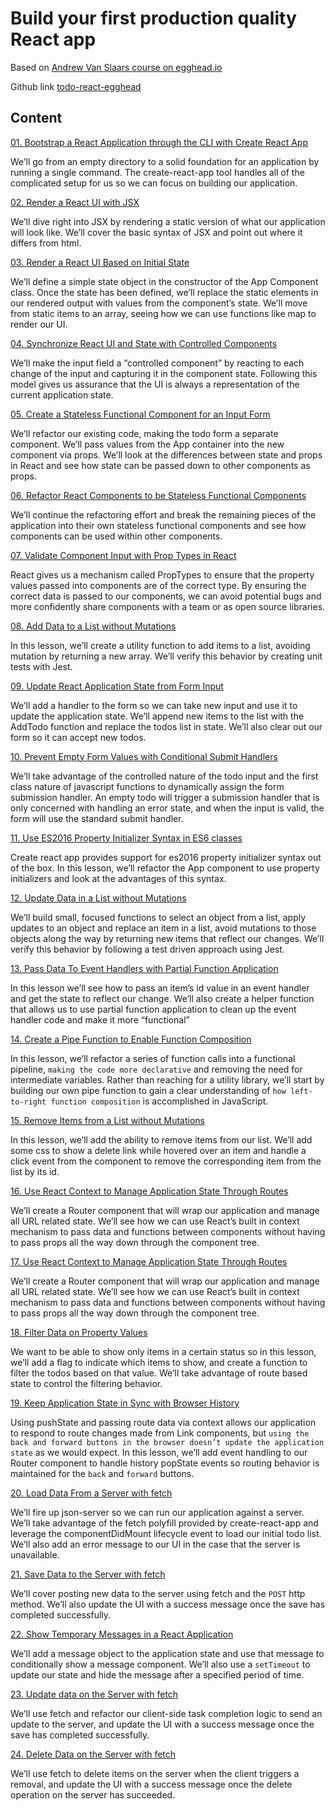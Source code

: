 # Build your first production quality React app

Based on [Andrew Van Slaars course on egghead.io](https://egghead.io/courses/build-your-first-production-quality-react-app)

Github link [todo-react-egghead](https://github.com/uuzaix/todo-react-egghead)

## Content
[01. Bootstrap a React Application through the CLI with Create React App](https://github.com/xgirma/build-your-first-production-quality-react-app/tree/ch.01)

We’ll go from an empty directory to a solid foundation for an application by running a single command. The create-react-app tool handles all of the complicated setup for us so we can focus on building our application.

[02. Render a React UI with JSX](https://github.com/xgirma/build-your-first-production-quality-react-app/tree/ch.02)

We’ll dive right into JSX by rendering a static version of what our application will look like. We’ll cover the basic syntax of JSX and point out where it differs from html.

[03. Render a React UI Based on Initial State](https://github.com/xgirma/build-your-first-production-quality-react-app/tree/ch.03)

We’ll define a simple state object in the constructor of the App Component class. Once the state has been defined, we’ll replace the static elements in our rendered output with values from the component’s state. We’ll move from static items to an array, seeing how we can use functions like map to render our UI.

[04. Synchronize React UI and State with Controlled Components](https://github.com/xgirma/build-your-first-production-quality-react-app/tree/ch.04)

We’ll make the input field a “controlled component” by reacting to each change of the input and capturing it in the component state. Following this model gives us assurance that the UI is always a representation of the current application state.

[05. Create a Stateless Functional Component for an Input Form](https://github.com/xgirma/build-your-first-production-quality-react-app/tree/ch.05)

We’ll refactor our existing code, making the todo form a separate component. We’ll pass values from the App container into the new component via props. We’ll look at the differences between state and props in React and see how state can be passed down to other components as props.

[06. Refactor React Components to be Stateless Functional Components](https://github.com/xgirma/build-your-first-production-quality-react-app/tree/ch.06)

We’ll continue the refactoring effort and break the remaining pieces of the application into their own stateless functional components and see how components can be used within other components.

[07. Validate Component Input with Prop Types in React](https://github.com/xgirma/build-your-first-production-quality-react-app/tree/ch.07)

React gives us a mechanism called PropTypes to ensure that the property values passed into components are of the correct type. By ensuring the correct data is passed to our components, we can avoid potential bugs and more confidently share components with a team or as open source libraries.

[08. Add Data to a List without Mutations](https://github.com/xgirma/build-your-first-production-quality-react-app/tree/ch.08)

In this lesson, we’ll create a utility function to add items to a list, avoiding mutation by returning a new array. We’ll verify this behavior by creating unit tests with Jest.

[09. Update React Application State from Form Input](https://github.com/xgirma/build-your-first-production-quality-react-app/tree/ch.09)

We’ll add a handler to the form so we can take new input and use it to update the application state. We’ll append new items to the list with the AddTodo function and replace the todos list in state. We’ll also clear out our form so it can accept new todos.

[10. Prevent Empty Form Values with Conditional Submit Handlers](https://github.com/xgirma/build-your-first-production-quality-react-app/tree/ch.10)

We’ll take advantage of the controlled nature of the todo input and the first class nature of javascript functions to dynamically assign the form submission handler. An empty todo will trigger a submission handler that is only concerned with handling an error state, and when the input is valid, the form will use the standard submit handler.

[11. Use ES2016 Property Initializer Syntax in ES6 classes](https://github.com/xgirma/build-your-first-production-quality-react-app/tree/ch.11)

Create react app provides support for es2016 property initializer syntax out of the box. In this lesson, we’ll refactor the App component to use property initializers and look at the advantages of this syntax.

[12. Update Data in a List without Mutations](https://github.com/xgirma/build-your-first-production-quality-react-app/tree/ch.12)

We’ll build small, focused functions to select an object from a list, apply updates to an object and replace an item in a list, avoid mutations to those objects along the way by returning new items that reflect our changes. We’ll verify this behavior by following a test driven approach using Jest.

[13. Pass Data To Event Handlers with Partial Function Application](https://github.com/xgirma/build-your-first-production-quality-react-app/tree/ch.13)

In this lesson we’ll see how to pass an item’s id value in an event handler and get the state to reflect our change. We’ll also create a helper function that allows us to use partial function application to clean up the event handler code and make it more “functional”

[14. Create a Pipe Function to Enable Function Composition](https://github.com/xgirma/build-your-first-production-quality-react-app/tree/ch.14)

In this lesson, we’ll refactor a series of function calls into a functional pipeline, `making the code more declarative` and removing the need for intermediate variables. Rather than reaching for a utility library, we’ll start by building our own pipe function to gain a clear understanding of `how left-to-right function composition` is accomplished in JavaScript.

[15. Remove Items from a List without Mutations](https://github.com/xgirma/build-your-first-production-quality-react-app/tree/ch.15)

In this lesson, we’ll add the ability to remove items from our list. We’ll add some css to show a delete link while hovered over an item and handle a click event from the component to remove the corresponding item from the list by its id.

[16. Use React Context to Manage Application State Through Routes](https://github.com/xgirma/build-your-first-production-quality-react-app/tree/ch.16)

We’ll create a Router component that will wrap our application and manage all URL related state. We’ll see how we can use React’s built in context mechanism to pass data and functions between components without having to pass props all the way down through the component tree.

[17. Use React Context to Manage Application State Through Routes](https://github.com/xgirma/build-your-first-production-quality-react-app/tree/ch.17)

We’ll create a Router component that will wrap our application and manage all URL related state. We’ll see how we can use React’s built in context mechanism to pass data and functions between components without having to pass props all the way down through the component tree.

[18. Filter Data on Property Values](https://github.com/xgirma/build-your-first-production-quality-react-app/tree/ch.18) 

We want to be able to show only items in a certain status so in this lesson, we’ll add a flag to indicate which items to show, and create a function to filter the todos based on that value. We’ll take advantage of route based state to control the filtering behavior.

[19. Keep Application State in Sync with Browser History](https://github.com/xgirma/build-your-first-production-quality-react-app/tree/ch.19)

Using pushState and passing route data via context allows our application to respond to route changes made from Link components, but `using the back and forward buttons in the browser doesn’t update the application state` as we would expect. In this lesson, we’ll add event handling to our Router component to handle history popState events so routing behavior is maintained for the `back` and `forward` buttons.

[20. Load Data From a Server with fetch](https://github.com/xgirma/build-your-first-production-quality-react-app/tree/ch.20)

We’ll fire up json-server so we can run our application against a server. We’ll take advantage of the fetch polyfill provided by create-react-app and leverage the componentDidMount lifecycle event to load our initial todo list. We’ll also add an error message to our UI in the case that the server is unavailable.

[21. Save Data to the Server with fetch](https://github.com/xgirma/build-your-first-production-quality-react-app/tree/ch.21)

We’ll cover posting new data to the server using fetch and the `POST` http method. We’ll also update the UI with a success message once the save has completed successfully.

[22. Show Temporary Messages in a React Application](https://github.com/xgirma/build-your-first-production-quality-react-app/tree/ch.22)

We’ll add a message object to the application state and use that message to conditionally show a message component. We’ll also use a `setTimeout` to update our state and hide the message after a specified period of time.

[23. Update data on the Server with fetch](https://github.com/xgirma/build-your-first-production-quality-react-app/tree/ch.23)

We’ll use fetch and refactor our client-side task completion logic to send an update to the server, and update the UI with a success message once the save has completed successfully.

[24. Delete Data on the Server with fetch](https://github.com/xgirma/build-your-first-production-quality-react-app/tree/ch.24)

We’ll use fetch to delete items on the server when the client triggers a removal, and update the UI with a success message once the delete operation on the server has succeeded.